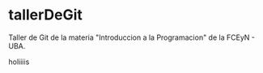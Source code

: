 # tallerDeGit

Taller de Git de la materia "Introduccion a la Programacion" de la FCEyN - UBA.

holiiiis